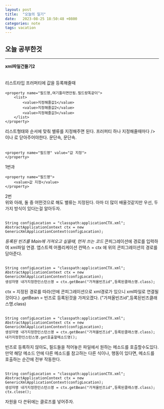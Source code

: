 ```yaml
---
layout: post
title:  "오늘의 일기"
date:   2023-08-25 18:50:48 +0800
categories: note
tags: vacation
---
```

## 오늘 공부한것
___
**xml파일건들기2**
<br>
<br>
<br>
리스트타입 프러퍼티에 값을 등록해줄때
```
<property name="필드명,여기틀리면안됨.필드랑똑같이">
    <list>
        <value>지정해줄값1</value>
        <value>지정해줄값2</value>
        <value>지정해줄값3</value>
    </list>
</property>
```
리스트형태와 순서에 맞춰 밸류를 지정해주면 된다.
프러퍼티 하나 지정해줄때마다 /> 이나 </property>로 닫아주어야한다. 문단속, 문단속.
<br>
<br>

```
<property name="필드명" value="값 지정">
</property>

```
1번과
<br>
```
<property name="필드명">
    <value>값 지정</value>
</property>
```
2번
<br>
위와 아래, 둘 중 어떤것으로 해도 밸류는 지정된다. 
아마 더 많이 배울것같지만 우선, 두가지 방식이 있다는걸 알아두자.
<br>
<br>


```
String configLocation = "classpath:applicationCTX.xml";
AbstractApplicationContext ctx = new GenericXmlApplicationContext(configLocation);
```
_등록된 빈즈를 Main에 가져오고 싶을때, 먼저 쓰는 코드_
콘피그레이션에 경로를 입력하여 xml파일 연결.
앱스트렉 어플리케이션 컨택스 = ctx 에 위의 콘피그레이션의 경로를 담아준다.
<br>
<br>

```
String configLocation = "classpath:applicationCTX.xml";
AbstractApplicationContext ctx = new GenericXmlApplicationContext(configLocation);
생성자명 내가지정한인스턴스명 = ctx.getBean("가져올빈즈id",등록된클래스명.class);
```
ctx = 지정된 경로를 따라(안에 콘피그레이션으로 xml경로가 있으니 xml파일로 연결될것이다.)
.getBean = 빈즈로 등록된것을 가져오겠다.
("가져올빈즈id",등록된빈즈클래스명.class)
<br>
<br>
```
String configLocation = "classpath:applicationCTX.xml";
AbstractApplicationContext ctx = new GenericXmlApplicationContext(configLocation);
생성자명 내가지정한인스턴스명 = ctx.getBean("가져올빈즈id",등록된클래스명.class);
내가지정한인스턴스명.get호출할메소드명();
```
빈즈로 등록하지 않아도, 필드들을 적어놓은 파일에서 원하는 메소드를 호츨할수도있다.
만약 해당 메소드 안에 다른 메소드를 참고하는 다른 식이나, 행동이 있다면, 메소드를 호출하는 순간에 전부 작동한다.
<br>
<br>
```
String configLocation = "classpath:applicationCTX.xml";
AbstractApplicationContext ctx = new GenericXmlApplicationContext(configLocation);
생성자명 내가지정한인스턴스명 = ctx.getBean("가져올빈즈id",등록된클래스명.class);
ctx.close();
```
자원을 다 쓴뒤에는 클로즈를 넣어주자.



